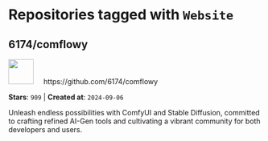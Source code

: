 # Repositories tagged with `Website`


## 6174/comflowy


<a href='https://github.com/6174/comflowy'>
<img src="https://avatars.githubusercontent.com/u/3872872?v=4" width="50" height="50"></a> &nbsp; &nbsp; https://github.com/6174/comflowy

**Stars**: `909` | **Created at**: `2024-09-06`


Unleash endless possibilities with ComfyUI and Stable Diffusion, committed to crafting refined AI-Gen tools and cultivating a vibrant community for both developers and users. 
